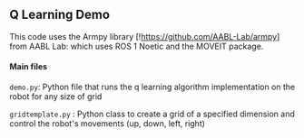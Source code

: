 ## Q Learning Demo 

This code uses the Armpy library [!https://github.com/AABL-Lab/armpy] from AABL Lab:  which uses ROS 1 Noetic and the MOVEIT package.

#### Main files 

`demo.py`: Python file that runs the q learning algorithm implementation on the robot for any size of grid

`gridtemplate.py` : Python class to create a grid of a specified dimension and control the robot's movements (up, down, left, right) 
